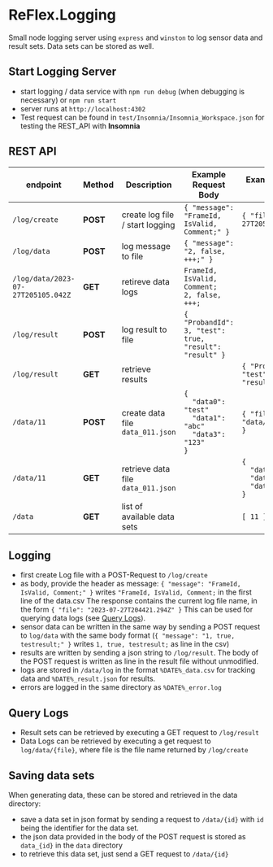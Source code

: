 # ReFlex.Logging

Small node logging server using `express` and `winston` to log sensor data and result sets. Data sets can be stored as well.

## Start Logging Server

* start logging / data service with `npm run debug` (when debugging is necessary) or `npm run start`
* server runs at `http://localhost:4302`
* Test request can be found in `test/Insomnia/Insomnia_Workspace.json` for testing the REST_API with **Insomnia**

## REST API

| endpoint      | Method   | Description                     | Example Request Body                          | Example Response Body                  |
| ------------- | -------- | ------------------------------- | --------------------------------------------- | -------------------------------------- |  
| `/log/create` | **POST** | create log file / start logging | `{ "message": "FrameId, IsValid, Comment;" }` | `{ "file": "2023-07-27T205105.042Z" }` |
| `/log/data` | **POST** | log message to file | `{ "message": "2, false, +++;" }` |  |
| `/log/data/2023-07-27T205105.042Z` | **GET** | retireve data logs | `FrameId, IsValid, Comment;`<br/>`2, false, +++;` |  |
| `/log/result` | **POST** | log result to file | `{ "ProbandId": 3, "test": true, "result": "result" }` |  |
| `/log/result` | **GET** | retrieve results |  |`{ "ProbandId": 3, "test": true, "result": "result" }` |
| `/data/11` | **POST** | create data file `data_011.json` | `{`<br/>`  "data0": "test"`<br/>`  "data1": "abc"`<br/>`  "data3": "123"`<br/>`}` | `{ "file": "data/data_011.json" }` |
| `/data/11` | **GET** | retrieve data file `data_011.json` |  | `{`<br/>`  "data0": "test"`<br/>`  "data1": "abc"`<br/>`  "data3": "123"`<br/>`}` |
| `/data` | **GET** | list of available data sets |  | `[ 11 ]` |

## Logging

* first create Log file with a POST-Request to `/log/create`
* as body, provide the header as message: `{ "message": "FrameId, IsValid, Comment;" }` writes `"FrameId, IsValid, Comment;` in the first line of the data.csv
  The response contains the current log file name, in the form `{ "file": "2023-07-27T204421.294Z" }`
  This can be used for querying data logs (see [Query Logs](#query-logs)).
* sensor data can be written in the same way by sending a POST request to `log/data` with the same body format (`{ "message": "1, true, testresult;" }` writes `1, true, testresult;` as line in the csv)
* results are written by sending a json string to `/log/result`. The body of the POST request is written as line in the result file without unmodified.
* logs are stored in `/data/log` in the format `%DATE%_data.csv` for tracking data and `%DATE%_result.json` for results.
* errors are logged in the same directory as `%DATE%_error.log`

## Query Logs

* Result sets can be retrieved by executing a GET request to `/log/result`
* Data Logs can be retrieved by executing a get request to `log/data/{file}`, where file is the file name returned by `/log/create`

## Saving data sets

When generating data, these can be stored and retrieved in the data directory:

* save a data set in json format by sending a request to `/data/{id}` with `id` being the identifier for the data set.
* the json data provided in the body of the POST request is stored as `data_{id}` in the `data` directory
* to retrieve this data set, just send a GET request to `/data/{id}`
